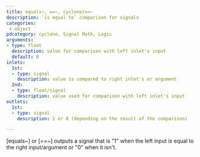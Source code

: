 ```yaml
---
title: equals~, ==~, cyclone/==~
description: `is equal to` comparison for signals
categories:
 - object
pdcategory: cyclone, Signal Math, Logic
arguments:
- type: float
  description: value for comparison with left inlet's input
  default: 0
inlets:
  1st:
  - type: signal
    description: value is compared to right inlet's or argument
  2nd:
  - type: float/signal
    description: value used for comparison with left inlet's input
outlets:
  1st:
  - type: signal
    description: 1 or 0 (depending on the result of the comparison)

---
```


[equals~] or [==~] outputs a signal that is "1" when the left input is equal to the right input/argument or "0" when it isn't.

